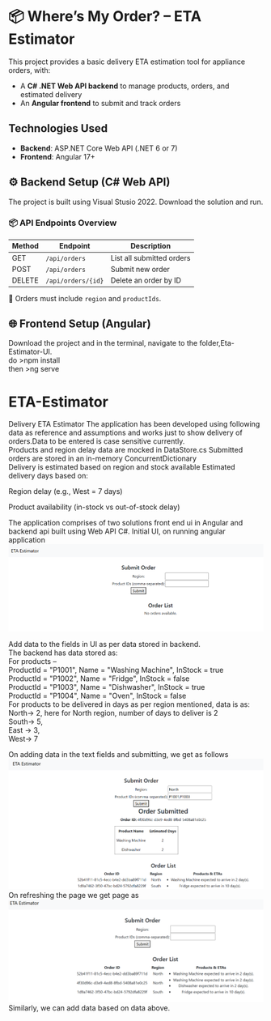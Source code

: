 # 📦 Where’s My Order? – ETA Estimator

This project provides a basic delivery ETA estimation tool for appliance orders, with:

- A **C# .NET Web API backend** to manage products, orders, and estimated delivery
- An **Angular frontend** to submit and track orders

## Technologies Used

- **Backend**: ASP.NET Core Web API (.NET 6 or 7)
- **Frontend**: Angular 17+

## ⚙️ Backend Setup (C# Web API)
The project is built using Visual Stusio 2022.
Download the solution and run.

### 📦 API Endpoints Overview

| Method | Endpoint              | Description                       |
|--------|------------------------|-----------------------------------|
| GET    | `/api/orders`         | List all submitted orders         |
| POST   | `/api/orders`         | Submit new order                  |
| DELETE | `/api/orders/{id}`    | Delete an order by ID             |

📌 Orders must include `region` and `productIds`.

## 🌐 Frontend Setup (Angular)
Download the project and in the terminal, navigate to the folder,Eta-Estimator-UI.<br>
do >npm install <br>
then >ng serve
# ETA-Estimator
Delivery ETA Estimator
The application has been developed using following data as reference and assumptions and works just to show delivery of orders.Data to be entered is case sensitive currently.<br>
Products and region delay data are mocked in DataStore.cs
Submitted orders are stored in an in-memory ConcurrentDictionary<br>
Delivery is estimated based on region and stock available
Estimated delivery days based on:

Region delay (e.g., West = 7 days)

Product availability (in-stock vs out-of-stock delay)

The application comprises of two solutions front end ui in Angular and backend api built using Web API C#.
Initial UI, on running angular application
![alt text](image.png)


Add data to the fields in UI as per data stored in backend.<br>
The backend has data stored as:<br>
For products – <br>
ProductId = "P1001", Name = "Washing Machine", InStock = true <br>
ProductId = "P1002", Name = "Fridge", InStock = false <br>
ProductId = "P1003", Name = "Dishwasher", InStock = true <br>
ProductId = "P1004", Name = "Oven", InStock = false <br>
For products to be delivered in days as per region mentioned, data is as:<br>
North-> 2, here for North region, number of days to deliver is 2 <br>
 South-> 5,<br>
East -> 3,<br>
West-> 7<br>


On adding data in the text fields and submitting, we get as follows<br>
![alt text](image-3.png)
On refreshing the page we get page as 
![alt text](image-4.png)
Similarly, we can add data based on data above. 